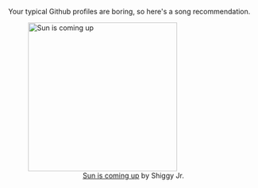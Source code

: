 Your typical Github profiles are boring, so here's a song recommendation.
<figure><img width="300" height="300" src="https://i.scdn.co/image/ab67616d0000b27301ac012e0ad613e467a6c53e" alt="Sun is coming up" /><figcaption align="center"><a href="https://open.spotify.com/track/2d0sIq0ajhyXKHrfqDiQin" target="_blank">Sun is coming up</a> by Shiggy Jr.</figcaption></figure>
